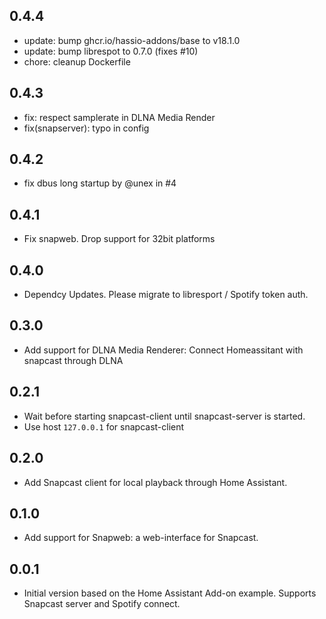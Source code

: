 <!-- https://developers.home-assistant.io/docs/add-ons/presentation#keeping-a-changelog -->
## 0.4.4

- update: bump ghcr.io/hassio-addons/base to v18.1.0
- update: bump librespot to 0.7.0 (fixes #10)
- chore: cleanup Dockerfile

## 0.4.3

- fix: respect samplerate in DLNA Media Render
- fix(snapserver): typo in config

## 0.4.2

- fix dbus long startup by @unex in #4

## 0.4.1

- Fix snapweb. Drop support for 32bit platforms

## 0.4.0

- Dependcy Updates. Please migrate to libresport / Spotify token auth.

## 0.3.0

- Add support for DLNA Media Renderer: Connect Homeassitant with snapcast through DLNA

## 0.2.1

- Wait before starting snapcast-client until snapcast-server is started. 
- Use host `127.0.0.1` for snapcast-client 

## 0.2.0

- Add Snapcast client for local playback through Home Assistant.

## 0.1.0

- Add support for Snapweb: a web-interface for Snapcast.

## 0.0.1

- Initial version based on the Home Assistant Add-on example. Supports Snapcast server and Spotify connect.
